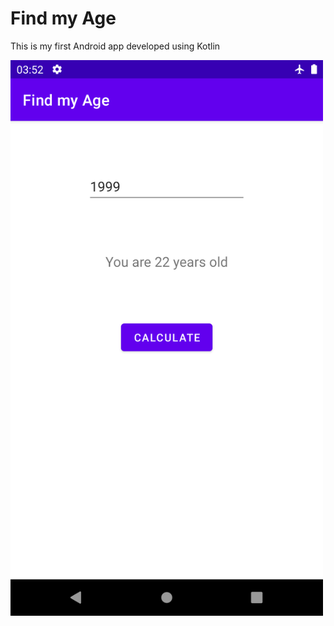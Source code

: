 # Find my Age

This is my first Android app developed using Kotlin

<img src="https://raw.githubusercontent.com/pedrolemoz/FindMyAge/master/assets/screenshot.png" width=500px/>
